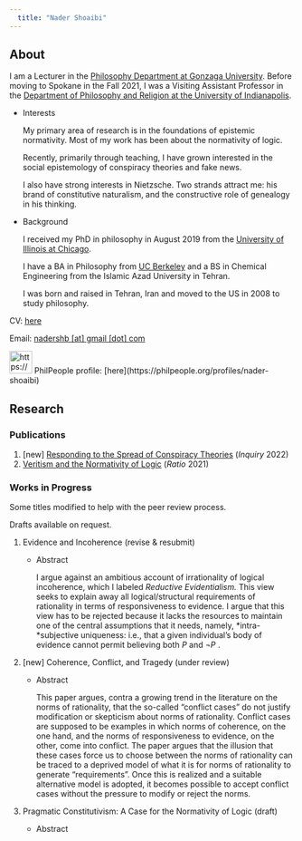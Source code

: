 ```yaml
---
  title: "Nader Shoaibi"
---
```

  
## About

I am a Lecturer in the [Philosophy Department at Gonzaga University](https://www.gonzaga.edu/college-of-arts-sciences/departments/philosophy). Before moving to Spokane in the Fall 2021, I was a Visiting Assistant Professor in the [Department of Philosophy and Religion at the University of Indianapolis](https://uindy.edu/cas/philosophy-religion/faculty).

- Interests
    
    My primary area of research is in the foundations of epistemic normativity. Most of my work has been about the normativity of logic.
    
    Recently, primarily through teaching, I have grown interested in the social epistemology of conspiracy theories and fake news.
    
    I also have strong interests in Nietzsche. Two strands attract me: his brand of constitutive naturalism, and the constructive role of genealogy in his thinking.
    
- Background
    
    I received my PhD in philosophy in August 2019 from the [University of Illinois at Chicago](https://phil.uic.edu/).
    
    I have a BA in Philosophy from [UC Berkeley](https://philosophy.berkeley.edu/) and a BS in Chemical Engineering from the Islamic Azad University in Tehran. 
    
    I was born and raised in Tehran, Iran and moved to the US in 2008 to study philosophy.
    

CV: [here](https://drive.google.com/open?id=1-dWbJ5zDcp95PGQYdyyukWanvU3P0Mfi&authuser=nadershb%40gmail.com&usp=drive_fs)

Email: [nadershb [at] gmail [dot] com](mailto:nadershb@gmail.com)

<aside>
<img src="https://philpeople.org/assets/logo-28ee582841412b61343676a3ac0a3b1ad0767654a8a48dcac26c32c6d0eff9c6.svg" alt="https://philpeople.org/assets/logo-28ee582841412b61343676a3ac0a3b1ad0767654a8a48dcac26c32c6d0eff9c6.svg" width="40px" /> PhilPeople profile: [here](https://philpeople.org/profiles/nader-shoaibi)

</aside>

## Research

### Publications

1. [new] [Responding to the Spread of Conspiracy Theories](https://www.tandfonline.com/eprint/IP7D4ZP3UM9V6MAYFRFR/full?target=10.1080/0020174X.2022.2126393) (*Inquiry* 2022)
2. [Veritism and the Normativity of Logic](https://philpapers.org/rec/SHOVAT) (*Ratio* 2021)

### Works in Progress

Some titles modified to help with the peer review process. 

Drafts available on request.

1. Evidence and Incoherence (revise & resubmit)
    - Abstract
        
        I argue against an ambitious account of irrationality of logical incoherence, which I labeled *Reductive Evidentialism.* This view seeks to explain away all logical/structural requirements of rationality in terms of responsiveness to evidence. I argue that this view has to be rejected because it lacks the resources to maintain one of the central assumptions that it needs, namely, *intra-*subjective uniqueness: i.e., that a given individual’s body of evidence cannot permit believing both $P$ and $\neg P$ .
        
2. [new] Coherence, Conflict, and Tragedy (under review)
    - Abstract
        
        This paper argues, contra a growing trend in the literature on the norms of rationality, that the so-called “conflict cases” do not justify modification or skepticism about norms of rationality. Conflict cases are supposed to be examples in which norms of coherence, on the one hand, and the norms of responsiveness to evidence, on the other, come into conflict. The paper argues that the illusion that these cases force us to choose between the norms of rationality can be traced to a deprived model of what it is for norms of rationality to generate “requirements”. Once this is realized and a suitable alternative model is adopted, it becomes possible to accept conflict cases without the pressure to modify or reject the norms.
        
3. Pragmatic Constitutivism: A Case for the Normativity of Logic (draft)
    - Abstract


